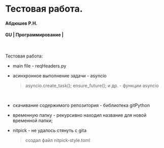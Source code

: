 # Тестовая работа.
#### Абдюшев Р.Н.
#### GU | Программирование |
<br>

Тестовая работа:
* main file - reqHeaders.py
* асинхронное выполнение задачи - asyncio
    > asyncio.create_task(); ensure_future(); и др.  -  функции asyncio<br>
    <br>
* скачивание содержимого репозитория - библиотека gitPython

* временную папку - рекурсивно находил название для новой временной папки;

* nitpick  - не удалось стянуть с gita
    > создал файл nitpick-style.toml



